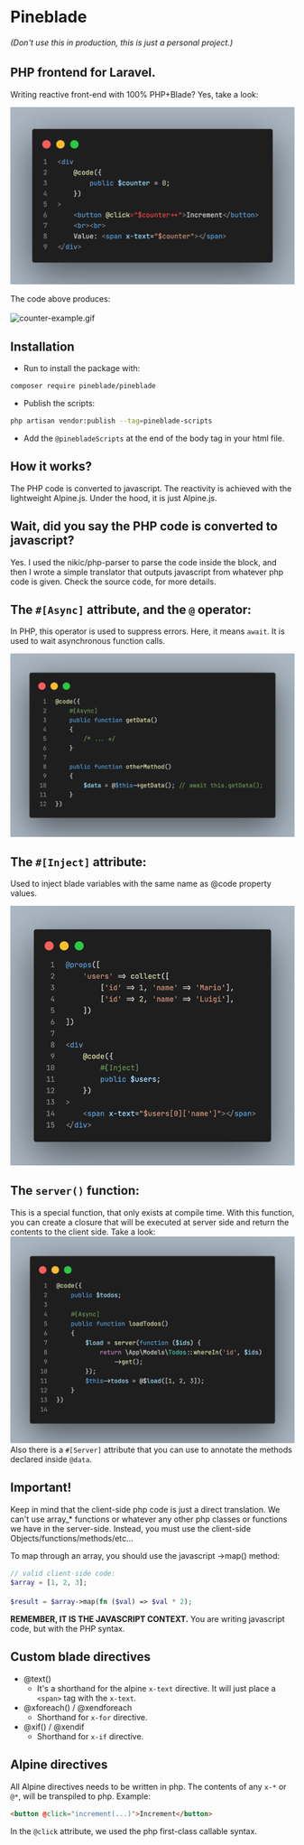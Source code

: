 <p align="center"><img src="docs/img/header-logo.svg" alt=""></p>

# Pineblade

###### (Don't use this in production, this is just a personal project.)

## PHP frontend for Laravel.

Writing reactive front-end with 100% PHP+Blade? Yes, take a look:

![simple-counter.png](docs%2Fimg%2Freadme-snaps%2Fsimple-counter.png)

The code above produces:
<br>
<br>
![counter-example.gif](docs%2Fimg%2Fcounter-example.gif)

## Installation

- Run to install the package with:

```sh
composer require pineblade/pineblade
```

- Publish the scripts:

```sh
php artisan vendor:publish --tag=pineblade-scripts
```

- Add the `@pinebladeScripts` at the end of the body tag in your html file.

## How it works?

The PHP code is converted to javascript. The reactivity is achieved with the lightweight Alpine.js.
Under the hood, it is just Alpine.js.

## Wait, did you say the PHP code is converted to javascript?

Yes. I used the nikic/php-parser to parse the code inside the block, and then I wrote a simple translator that outputs javascript from whatever php code is given. Check the source code, for more details.

## The `#[Async]` attribute, and the `@` operator:

In PHP, this operator is used to suppress errors. Here, it means `await`. It is used to wait asynchronous function calls.

![async-await.png](docs%2Fimg%2Freadme-snaps%2Fasync-await.png)

## The `#[Inject]` attribute:

Used to inject blade variables with the same name as @code property values.

![inject-1.png](docs%2Fimg%2Freadme-snaps%2Finject-1.png)

## The `server()` function:

This is a special function, that only exists at compile time.
With this function, you can create a closure that will be executed at server side and return the contents to the client side. Take a look:
![vv-2.png](docs%2Fimg%2Freadme-snaps%2Fvv-3.png)
Also there is a `#[Server]` attribute that you can use to annotate the methods declared inside `@data`. 

## Important!

Keep in mind that the client-side php code is just a direct translation. We can't use array\_\* functions or whatever any other php classes or functions we have in the server-side. Instead, you must use the client-side Objects/functions/methods/etc...

To map through an array, you should use the javascript ->map() method:

```php
// valid client-side code:
$array = [1, 2, 3];

$result = $array->map(fn ($val) => $val * 2);
```

**REMEMBER, IT IS THE JAVASCRIPT CONTEXT.**
You are writing javascript code, but with the PHP syntax.

## Custom blade directives

- @text()
  - It's a shorthand for the alpine `x-text` directive. It will just place a `<span>` tag with the `x-text`.
- @xforeach() / @xendforeach
  - Shorthand for `x-for` directive.
- @xif() / @xendif
  - Shorthand for `x-if` directive.

## Alpine directives

All Alpine directives needs to be written in php. The contents of any `x-*` or `@*`, will be transpiled to php. Example:

```html
<button @click="increment(...)">Increment</button>
```

In the `@click` attribute, we used the php first-class callable syntax.
